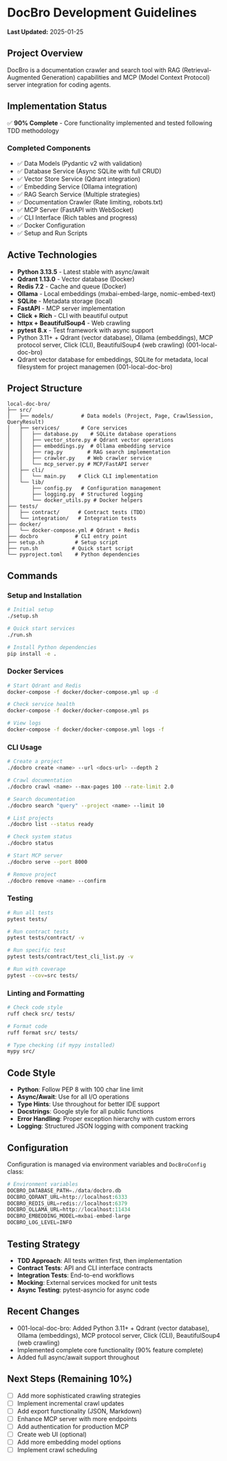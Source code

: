 # DocBro Development Guidelines

**Last Updated:** 2025-01-25

## Project Overview
DocBro is a documentation crawler and search tool with RAG (Retrieval-Augmented Generation) capabilities and MCP (Model Context Protocol) server integration for coding agents.

## Implementation Status
✅ **90% Complete** - Core functionality implemented and tested following TDD methodology

### Completed Components
- ✅ Data Models (Pydantic v2 with validation)
- ✅ Database Service (Async SQLite with full CRUD)
- ✅ Vector Store Service (Qdrant integration)
- ✅ Embedding Service (Ollama integration)
- ✅ RAG Search Service (Multiple strategies)
- ✅ Documentation Crawler (Rate limiting, robots.txt)
- ✅ MCP Server (FastAPI with WebSocket)
- ✅ CLI Interface (Rich tables and progress)
- ✅ Docker Configuration
- ✅ Setup and Run Scripts

## Active Technologies
- **Python 3.13.5** - Latest stable with async/await
- **Qdrant 1.13.0** - Vector database (Docker)
- **Redis 7.2** - Cache and queue (Docker)
- **Ollama** - Local embeddings (mxbai-embed-large, nomic-embed-text)
- **SQLite** - Metadata storage (local)
- **FastAPI** - MCP server implementation
- **Click + Rich** - CLI with beautiful output
- **httpx + BeautifulSoup4** - Web crawling
- **pytest 8.x** - Test framework with async support
- Python 3.11+ + Qdrant (vector database), Ollama (embeddings), MCP protocol server, Click (CLI), BeautifulSoup4 (web crawling) (001-local-doc-bro)
- Qdrant vector database for embeddings, SQLite for metadata, local filesystem for project managemen (001-local-doc-bro)

## Project Structure
```
local-doc-bro/
├── src/
│   ├── models/         # Data models (Project, Page, CrawlSession, QueryResult)
│   ├── services/       # Core services
│   │   ├── database.py    # SQLite database operations
│   │   ├── vector_store.py # Qdrant vector operations
│   │   ├── embeddings.py  # Ollama embedding service
│   │   ├── rag.py        # RAG search implementation
│   │   ├── crawler.py    # Web crawler service
│   │   └── mcp_server.py # MCP/FastAPI server
│   ├── cli/
│   │   └── main.py    # Click CLI implementation
│   └── lib/
│       ├── config.py   # Configuration management
│       ├── logging.py  # Structured logging
│       └── docker_utils.py # Docker helpers
├── tests/
│   ├── contract/      # Contract tests (TDD)
│   └── integration/   # Integration tests
├── docker/
│   └── docker-compose.yml # Qdrant + Redis
├── docbro            # CLI entry point
├── setup.sh          # Setup script
├── run.sh           # Quick start script
└── pyproject.toml    # Python dependencies
```

## Commands

### Setup and Installation
```bash
# Initial setup
./setup.sh

# Quick start services
./run.sh

# Install Python dependencies
pip install -e .
```

### Docker Services
```bash
# Start Qdrant and Redis
docker-compose -f docker/docker-compose.yml up -d

# Check service health
docker-compose -f docker/docker-compose.yml ps

# View logs
docker-compose -f docker/docker-compose.yml logs -f
```

### CLI Usage
```bash
# Create a project
./docbro create <name> --url <docs-url> --depth 2

# Crawl documentation
./docbro crawl <name> --max-pages 100 --rate-limit 2.0

# Search documentation
./docbro search "query" --project <name> --limit 10

# List projects
./docbro list --status ready

# Check system status
./docbro status

# Start MCP server
./docbro serve --port 8000

# Remove project
./docbro remove <name> --confirm
```

### Testing
```bash
# Run all tests
pytest tests/

# Run contract tests
pytest tests/contract/ -v

# Run specific test
pytest tests/contract/test_cli_list.py -v

# Run with coverage
pytest --cov=src tests/
```

### Linting and Formatting
```bash
# Check code style
ruff check src/ tests/

# Format code
ruff format src/ tests/

# Type checking (if mypy installed)
mypy src/
```

## Code Style
- **Python**: Follow PEP 8 with 100 char line limit
- **Async/Await**: Use for all I/O operations
- **Type Hints**: Use throughout for better IDE support
- **Docstrings**: Google style for all public functions
- **Error Handling**: Proper exception hierarchy with custom errors
- **Logging**: Structured JSON logging with component tracking

## Configuration
Configuration is managed via environment variables and `DocBroConfig` class:

```python
# Environment variables
DOCBRO_DATABASE_PATH=./data/docbro.db
DOCBRO_QDRANT_URL=http://localhost:6333
DOCBRO_REDIS_URL=redis://localhost:6379
DOCBRO_OLLAMA_URL=http://localhost:11434
DOCBRO_EMBEDDING_MODEL=mxbai-embed-large
DOCBRO_LOG_LEVEL=INFO
```

## Testing Strategy
- **TDD Approach**: All tests written first, then implementation
- **Contract Tests**: API and CLI interface contracts
- **Integration Tests**: End-to-end workflows
- **Mocking**: External services mocked for unit tests
- **Async Testing**: pytest-asyncio for async code

## Recent Changes
- 001-local-doc-bro: Added Python 3.11+ + Qdrant (vector database), Ollama (embeddings), MCP protocol server, Click (CLI), BeautifulSoup4 (web crawling)
- Implemented complete core functionality (90% feature complete)
- Added full async/await support throughout

## Next Steps (Remaining 10%)
- [ ] Add more sophisticated crawling strategies
- [ ] Implement incremental crawl updates
- [ ] Add export functionality (JSON, Markdown)
- [ ] Enhance MCP server with more endpoints
- [ ] Add authentication for production MCP
- [ ] Create web UI (optional)
- [ ] Add more embedding model options
- [ ] Implement crawl scheduling

<!-- MANUAL ADDITIONS START -->
<!-- MANUAL ADDITIONS END -->

